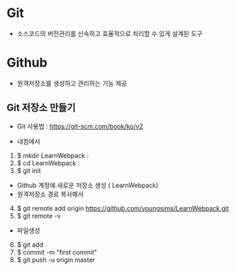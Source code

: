 # Git
- 소스코드의 버전관리를 신속하고 효율적으로 처리할 수 있게 설계된 도구

# Github
- 원격저장소를 생성하고 관리하는 기능 제공

## Git 저장소 만들기 
- Git 사용법 :  https://git-scm.com/book/ko/v2

- 내컴에서
1. $ mkdir LearnWebpack : 
2. $ cd LearnWebpack    :  
3. $ git init 

- Github 계정에 새로운 저장소 생성 ( LearnWebpack)
- 원격저장소 경로 복사해서

4. $ git remote  add origin https://github.com/youngsims/LearnWebpack.git
5. $ git remote -v

- 파일생성
6. $ git add .
7. $ commit -m "first commit"
8. $ git push -u origin master



